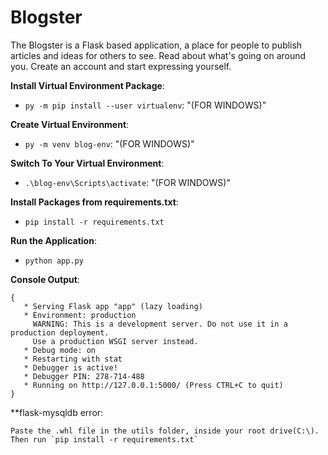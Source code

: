 # Blogster
The Blogster is a Flask based application, a place for people to publish articles and ideas for others to see. Read about what's going on around you. Create an account and start expressing yourself.

**Install Virtual Environment Package**:
- `py -m pip install --user virtualenv`: "(FOR WINDOWS)"

**Create Virtual Environment**:
- `py -m venv blog-env`: "(FOR WINDOWS)"

**Switch To Your Virtual Environment**:
- `.\blog-env\Scripts\activate`: "(FOR WINDOWS)"

**Install Packages from requirements.txt**:
- `pip install -r requirements.txt`

**Run the Application**:
- `python app.py`



**Console Output**:
```
{
   * Serving Flask app "app" (lazy loading)
   * Environment: production
     WARNING: This is a development server. Do not use it in a production deployment.
     Use a production WSGI server instead.
   * Debug mode: on
   * Restarting with stat
   * Debugger is active!
   * Debugger PIN: 278-714-488
   * Running on http://127.0.0.1:5000/ (Press CTRL+C to quit)
}
```
**flask-mysqldb error:
```
Paste the .whl file in the utils folder, inside your root drive(C:\). Then run `pip install -r requirements.txt`
```
